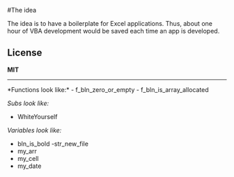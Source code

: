 #The idea

The idea is to have a boilerplate for Excel applications.
Thus, about one hour of VBA development would be saved each time an app is developed.

License
----
**MIT**
<hr>
*Functions look like:*
- f_bln_zero_or_empty
- f_bln_is_array_allocated

*Subs look like:*
- WhiteYourself

*Variables look like:*
- bln_is_bold
-str_new_file
- my_arr
- my_cell
- my_date

